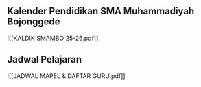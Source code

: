 ## Kalender Pendidikan SMA Muhammadiyah Bojonggede
![[KALDIK SMAMBO 25-26.pdf]]

## Jadwal Pelajaran
![[JADWAL MAPEL & DAFTAR GURU.pdf]]